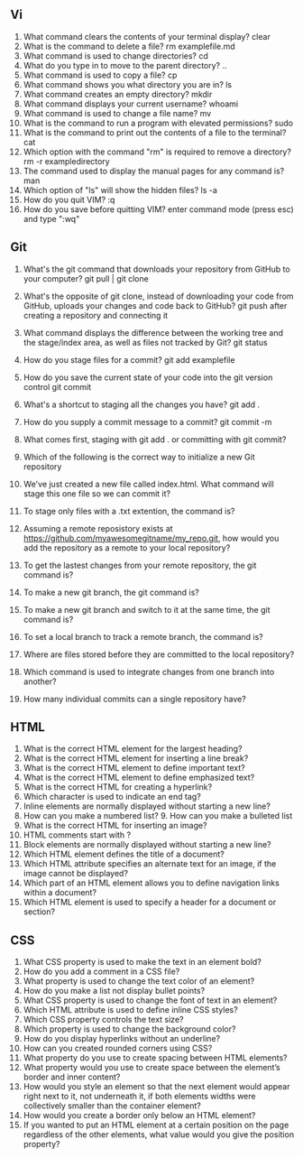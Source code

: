 ## Vi
1. What command clears the contents of your terminal display? 
   clear
2. What is the command to delete a file? 
	rm examplefile.md
3. What command is used to change directories? 
   cd
4. What do you type in to move to the parent directory? 
	..
5. What command is used to copy a file? 
	cp
6. What command shows you what directory you are in?
	ls
7. What command creates an empty directory?
   mkdir
8. What command displays your current username?
	whoami
9. What command is used to change a file name?
   mv
10. What is the command to run a program with elevated permissions? 
    sudo
11. What is the command to print out the contents of a file to the terminal?
	cat
12. Which option with the command "rm" is required to remove a directory?
    rm -r exampledirectory
13. The command used to display the manual pages for any command is?
    man
14. Which option of "ls" will show the hidden files?
    ls -a
15. How do you quit VIM?
	:q
16. How do you save before quitting VIM? 
	enter command mode (press esc) and type ":wq"


## Git
1. What's the git command that downloads your repository from GitHub to your computer?
   git pull | git clone
   
2. What's the opposite of git clone, instead of downloading your code from GitHub, uploads your changes and code back to GitHub?
   git push after creating a repository and connecting it
   
3. What command displays the difference between the working tree and the stage/index area, as well as files not tracked by Git?
   git status
   
4. How do you stage files for a commit?
   git add examplefile
   
5. How do you save the current state of your code into the git version control
   git commit
   
6. What's a shortcut to staging all the changes you have? 
   git add .
   
7. How do you supply a commit message to a commit? 
   git commit -m
   
8. What comes first, staging with git add . or committing with git commit?
   
9. Which of the following is the correct way to initialize a new Git repository
   
10. We've just created a new file called index.html. What command will stage this one file so we can commit it?
    
11. To stage only files with a .txt extention, the command is? 
    
12. Assuming a remote reposistory exists at https://github.com/myawesomegitname/my_repo.git, how would you add the repository as a remote to your local repository?
13. To get the lastest changes from your remote repository, the git command is?
14. To make a new git branch, the git command is?
15. To make a new git branch and switch to it at the same time, the git command is?
16. To set a local branch to track a remote branch, the command is?
17. Where are files stored before they are committed to the local repository?
18. Which command is used to integrate changes from one branch into another?
19. How many individual commits can a single repository have? 


## HTML
1. What is the correct HTML element for the largest heading?
2. What is the correct HTML element for inserting a line break?
3. What is the correct HTML element to define important text?
4. What is the correct HTML element to define emphasized text?
5. What is the correct HTML for creating a hyperlink?
6. Which character is used to indicate an end tag?
7. Inline elements are normally displayed without starting a new line?
8. How can you make a numbered list? 9. How can you make a bulleted list
9. What is the correct HTML for inserting an image?
10. HTML comments start with <!-- and end with -->?
11. Block elements are normally displayed without starting a new line?
12. Which HTML element defines the title of a document?
13. Which HTML attribute specifies an alternate text for an image, if the image cannot be displayed?
14. Which part of an HTML element allows you to define navigation links within a document?
15. Which HTML element is used to specify a header for a document or section?

## CSS 
1. What CSS property is used to make the text in an element bold?
2. How do you add a comment in a CSS file?
3. What property is used to change the text color of an element?
4. How do you make a list not display bullet points?
5. What CSS property is used to change the font of text in an element?
6. Which HTML attribute is used to define inline CSS styles?
7. Which CSS property controls the text size?
8. Which property is used to change the background color?
9. How do you display hyperlinks without an underline?
10. How can you created rounded corners using CSS?
11. What property do you use to create spacing between HTML elements?
12. What property would you use to create space between the element’s border and inner content? 
13. How would you style an element so that the next element would appear right next to it, not underneath it, if both elements widths were collectively smaller than the container element?
14. How would you create a border only below an HTML element?
15. If you wanted to put an HTML element at a certain position on the page regardless of the other elements, what value would you give the position property?